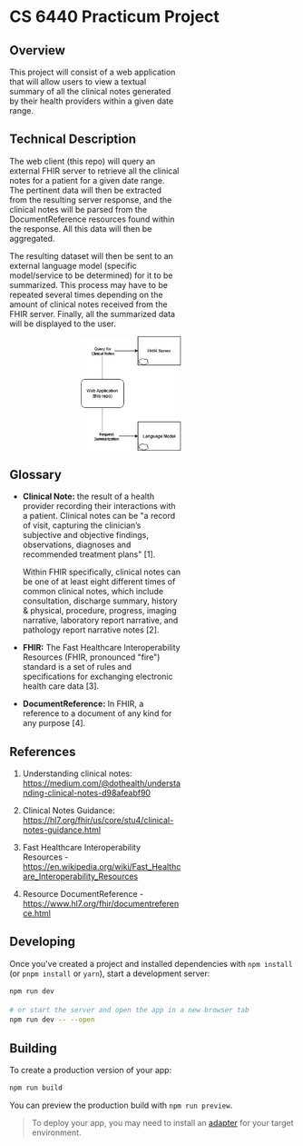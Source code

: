 # CS 6440 Practicum Project

## Overview

<p style="width: 60%">
This project will consist of a web application that will allow users to view a textual summary of all the clinical notes generated by their health 
providers within a given date range.
</p>

## Technical Description

<p style="width: 60%">
The web client (this repo) will query an external FHIR server to retrieve all the clinical notes for a patient for a given date range. 
The pertinent data will then be extracted from the resulting server response, and the clinical notes will be parsed from the DocumentReference 
resources found within the response. All this data will then be aggregated. 
</p>

<p style="width: 60%">
The resulting dataset will then be sent to an external language model (specific model/service to be determined) for it to be summarized.
This process may have to be repeated several times depending on the amount of clinical notes received from the FHIR server. Finally, all the summarized data will be displayed to the user.
</p>


<img 
    style="display: block; 
           margin-left: 25%;
           margin-right: auto;
           width: 35%;"
    src="./docs/diagram_1.png" 
    alt="Architectural Diagram">
</img>


## Glossary

<div style="width: 60%">

- **Clinical Note:** the result of a health provider recording their interactions with a patient. Clinical notes can be "a record of visit, capturing the clinician’s subjective and objective findings, observations, diagnoses and recommended treatment plans" [1].   

  Within FHIR specifically, clinical notes can be one of at least eight different times of common clinical notes, which include consultation, discharge summary, history & physical, procedure, progress, imaging narrative, laboratory report narrative, and pathology report narrative notes [2].

- **FHIR:** The Fast Healthcare Interoperability Resources (FHIR, pronounced "fire") standard is a set of rules and specifications for exchanging electronic health care data [3].

- **DocumentReference:** In FHIR, a reference to a document of any kind for any purpose [4].
</div>

## References
<div style="width: 60%">

1. Understanding clinical notes: https://medium.com/@dothealth/understanding-clinical-notes-d98afeabf90

2. Clinical Notes Guidance: https://hl7.org/fhir/us/core/stu4/clinical-notes-guidance.html

3. Fast Healthcare Interoperability Resources - https://en.wikipedia.org/wiki/Fast_Healthcare_Interoperability_Resources

4. Resource DocumentReference - https://www.hl7.org/fhir/documentreference.html

</div>


## Developing

Once you've created a project and installed dependencies with `npm install` (or `pnpm install` or `yarn`), start a development server:

```bash
npm run dev

# or start the server and open the app in a new browser tab
npm run dev -- --open
```

## Building

To create a production version of your app:

```bash
npm run build
```

You can preview the production build with `npm run preview`.

> To deploy your app, you may need to install an [adapter](https://kit.svelte.dev/docs/adapters) for your target environment.
